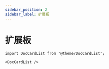```yaml
---
sidebar_position: 2
sidebar_label: 扩展板
---
```


# 扩展板


```mdx-code-block
import DocCardList from '@theme/DocCardList';

<DocCardList />
```
